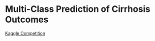 # Multi-Class Prediction of Cirrhosis Outcomes
[Kaggle Competition](https://www.kaggle.com/competitions/playground-series-s3e26/overview)
